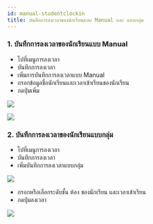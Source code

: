 ```yaml
---
id: manual-studentclockin
title: บันทึกการลงเวลาของนักเรียนแบบ Manual และ แบบกลุ่ม
---
```


### 1. บันทึกการลงเวลาของนักเรียนแบบ Manual

* ไปที่เมนูการลงเวลา
* บันทึกการลงเวลา
* เพิ่มการบันทึกการลงเวลาแบบ Manual
* กรอกข้อมูลชื่อนักเรียนและเวลาเข้าเรียนของนักเรียน
* กดปุ่มเพิ่ม
 
![](https://drive.google.com/thumbnail?id=1149ia_87bHAUTkKui_AVv4FbQ0BcctfW&sz=w1000-h640)

![](https://drive.google.com/thumbnail?id=1FP4hfoqwilm6Zi8dUjmGKWFkgt00u9dg&sz=w1000-h640)


### 2. บันทึกการลงเวลาของนักเรียนแบบกลุ่ม
* ไปที่เมนูการลงเวลา
* บันทึกการลงเวลา
* เพิ่มบันทึกการลงเวลาแบบกลุ่ม
 
 ![](https://drive.google.com/thumbnail?id=1BO1AIXOO53hM5_YNhUt7GdBz97JVn_uf&sz=w1000-h640)


* กรอกหรือเลือกระดับชั้น ห้อง ของนักเรียน และเวลาเข้าเรียน
* กดปุ่มลงเวลา

 ![](https://drive.google.com/thumbnail?id=1XuaIGItxquRvMlou_SpDjao6T-qhe7uz&sz=w1000-h640)

    